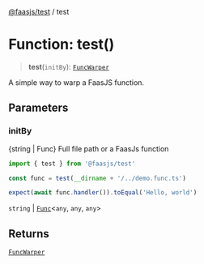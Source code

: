 [@faasjs/test](../README.md) / test

# Function: test()

> **test**(`initBy`): [`FuncWarper`](../classes/FuncWarper.md)

A simple way to warp a FaasJS function.

## Parameters

### initBy

{string | Func} Full file path or a FaasJs function

```ts
import { test } from '@faasjs/test'

const func = test(__dirname + '/../demo.func.ts')

expect(await func.handler()).toEqual('Hello, world')
```

`string` | [`Func`](../classes/Func.md)\<`any`, `any`, `any`\>

## Returns

[`FuncWarper`](../classes/FuncWarper.md)
